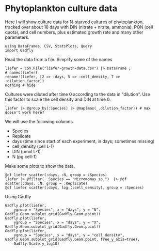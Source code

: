 # Phytoplankton culture data

Here I will show culture data for N-starved cultures of phytoplankton, tracked over about 10 days with DIN (nitrate + nitrite, ammonia), PON (cell quota), and cell numbers, plus estimated growth rate and many other parameters.

```@example Ex1
using DataFrames, CSV, StatsPlots, Query
import Gadfly
```

Read the data from a file. Simplify some of the names

```@example Ex1
liefer = CSV.File("liefer-growth-data.csv") |> DataFrame ; 
# names(liefer)
rename!(liefer, [2 => :days, 5 => :cell_density, 7 => :dilution_factor])
nothing # hide
```

Cultures were diluted after time 0 according to the data in "dilution". Use this factor to scale the cell density and DIN at time 0.

```@example Ex1
liefer |> @group_by(:Species) |> @map(max(_.dilution_factor)) # max doesn't work here?
```

We will use the following columns

* Species
* Replicate
* days (time since start of each experiment, in days; sometimes missing)
* cell_density (cell L-1)
* DIN (µmol L-1)
* N (pg cell-1)

Make some plots to show the data.

```@example Ex1
@df liefer scatter(:days, :N, group = :Species)
liefer |> @filter(_.Species == "Micromonas sp.")  |> @df scatter(:days, :N, group = :Replicate)
@df liefer scatter(:days, log.(:cell_density), group = :Species)
```

Using Gadfly

```@example Ex1
Gadfly.plot(liefer, 
    ygroup = "Species", x = "days", y = "N", Gadfly.Geom.subplot_grid(Gadfly.Geom.point))
Gadfly.plot(liefer, 
    ygroup = "Species", x = "days", y = "X", Gadfly.Geom.subplot_grid(Gadfly.Geom.point))
Gadfly.plot(liefer, 
    ygroup = "Species", x = "days", y = "cell_density", Gadfly.Geom.subplot_grid(Gadfly.Geom.point, free_y_axis=true), 
    Gadfly.Scale.y_log10)
```

